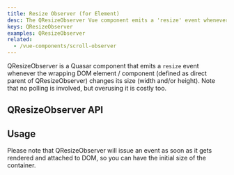 ```yaml
---
title: Resize Observer (for Element)
desc: The QResizeObserver Vue component emits a 'resize' event whenever the wrapping DOM element changes its width or height.
keys: QResizeObserver
examples: QResizeObserver
related:
  - /vue-components/scroll-observer
---
```

QResizeObserver is a Quasar component that emits a `resize` event whenever the wrapping DOM element / component (defined as direct parent of QResizeObserver) changes its size (width and/or height). Note that no polling is involved, but overusing it is costly too.


## QResizeObserver API

<doc-api file="QResizeObserver" />

## Usage

<doc-example title="Basic" file="Basic" />

Please note that QResizeObserver will issue an event as soon as it gets rendered and attached to DOM, so you can have the initial size of the container.
